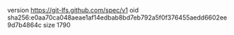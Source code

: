 version https://git-lfs.github.com/spec/v1
oid sha256:e0aa70ca048aeae1af14edbab8bd7eb792a5f0f376455aedd6602ee9d7b4864c
size 1790
